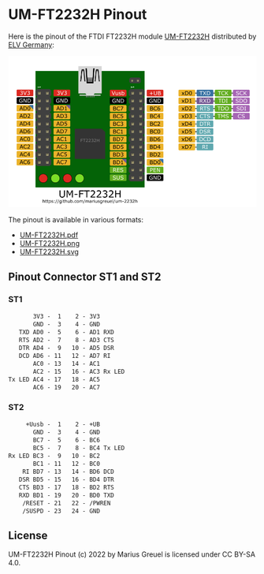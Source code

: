 # UM-FT2232H Pinout

Here is the pinout of the FTDI FT2232H module [UM-FT2232H](https://de.elv.com/elv-highspeed-mini-usb-modul-um-ft2232h-komplettbausatz-099347)
distributed by [ELV Germany](https://de.elv.com/):

![UM-FT2232H PNG](./UM-FT2232H.png)

The pinout is available in various formats:

- [UM-FT2232H.pdf](./UM-FT2232H.pdf)
- [UM-FT2232H.png](./UM-FT2232H.png)
- [UM-FT2232H.svg](./UM-FT2232H.svg)

## Pinout Connector ST1 and ST2

### ST1

```plain
       3V3 -  1    2 - 3V3
       GND -  3    4 - GND
   TXD AD0 -  5    6 - AD1 RXD
   RTS AD2 -  7    8 - AD3 CTS
   DTR AD4 -  9   10 - AD5 DSR
   DCD AD6 - 11   12 - AD7 RI
       AC0 - 13   14 - AC1
       AC2 - 15   16 - AC3 Rx LED
Tx LED AC4 - 17   18 - AC5
       AC6 - 19   20 - AC7
```

### ST2

```plain
     +Uusb -  1    2 - +UB
       GND -  3    4 - GND
       BC7 -  5    6 - BC6
       BC5 -  7    8 - BC4 Tx LED
Rx LED BC3 -  9   10 - BC2
       BC1 - 11   12 - BC0
    RI BD7 - 13   14 - BD6 DCD
   DSR BD5 - 15   16 - BD4 DTR
   CTS BD3 - 17   18 - BD2 RTS
   RXD BD1 - 19   20 - BD0 TXD
    /RESET - 21   22 - /PWREN
    /SUSPD - 23   24 - GND
```

## License

UM-FT2232H Pinout (c) 2022 by Marius Greuel is licensed under CC BY-SA 4.0.
